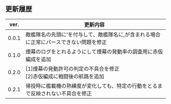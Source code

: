 ## 更新履歴

| ver. | 更新内容 |
| ---- | ------- |
| 0.0.1 | 敵艦隊名の先頭に'を付与して、敵艦隊名に,が含まれる場合に正常にパースできない問題を修正 |
| 0.1.0	| 煙幕のログをとれるようにして煙幕の発動率の調査用に赤仮編成を追加 |
| 0.2.0 | [1]煙幕の発動許可の判定の不具合を修正<br>[2]赤仮編成に戦闘後の航路を追加 |
| 0.2.1 | 帰投時に艦載機の熟練度が変化しても、特定の行動をとるまで反映されない不具合を修正 |